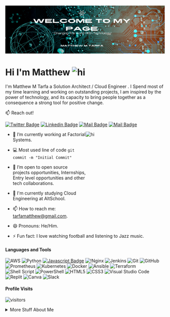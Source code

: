 ![Design and Development](https://github.com/matthewtarfa/matthewtarfa/blob/main/Orange%20Modern%20Technology%20LinkedIn%20Banner.png)
# Hi I'm Matthew <img src="https://user-images.githubusercontent.com/1303154/88677602-1635ba80-d120-11ea-84d8-d263ba5fc3c0.gif" width="28px" height="28px" alt="hi">

I'm Matthew M Tarfa a Solution Architect / Cloud Engineer . I Spend most of my time learning and working on outstanding projects, I am inspired by the power of technology, and its capacity to bring people together as a consequence a strong tool for positive change.

:mailbox: Reach out!

[![Twitter Badge](https://img.shields.io/badge/-@tarfa_matthew-1ca0f1?style=flat&labelColor=1ca0f1&logo=twitter&logoColor=white&link=https://twitter.com/tarfa_matthew)](https://twitter.com/tarfa_matthew) [![Linkedin Badge](https://img.shields.io/badge/-Matthew-0e76a8?style=flat&labelColor=0e76a8&logo=linkedin&logoColor=white)](https://www.linkedin.com/in/matthew-tarfa/) [![Mail Badge](https://img.shields.io/badge/-@matthewtarfa-e84393?style=flat&labelColor=e84393&logo=instagram&logoColor=white)](https://instagram.com/matthewtarfa) [![Mail Badge](https://img.shields.io/badge/-tarfamatthew-c0392b?style=flat&labelColor=c0392b&logo=gmail&logoColor=white)](mailto:tarfamatthew@gmail.com)

<!-- TODO: Add last video link -->
<img align = "right" src="https://ameyacloud.in/wp-content/uploads/2021/07/AMAZON-AWS-CLOUD-ENGINEER.gif" width="250" height="250" alt="hi">

- 🔭 I’m currently working at Factorial Systems.
  
- :computer: Most used line of code `git commit -m "Initial Commit"`
  
- 🤔 I’m open to open source projects opportunities, Internships, Entry level opportunities and other tech collaborations.
  
- 🌱 I'm currently studying Cloud Engineering at AltSchool. 
  
- 📫 How to reach me: tarfamatthew@gmail.com.
  
- 😄 Pronouns: He/Him.

- ⚡ Fun fact: I love watching football and listening to Jazz music.

#### Languages and Tools

<!-- TODO: Make technologies links takes you to repositories -->

![AWS](https://img.shields.io/badge/AWS-%23FF9900.svg?style=for-the-badge&logo=amazon-aws&logoColor=white) ![Python](https://img.shields.io/badge/python-3670A0?style=for-the-badge&logo=python&logoColor=ffdd54)  [![Javascript Badge](https://img.shields.io/badge/-Javascript-F0DB4F?style=for-the-badge&labelColor=black&logo=javascript&logoColor=F0DB4F)](#)  ![!Nginx](https://img.shields.io/badge/nginx-%23009639.svg?style=for-the-badge&logo=nginx&logoColor=white) ![Jenkins](https://img.shields.io/badge/jenkins-%232C5263.svg?style=for-the-badge&logo=jenkins&logoColor=white)
![Git](https://img.shields.io/badge/git-%23F05033.svg?style=for-the-badge&logo=git&logoColor=white)
 ![GitHub](https://img.shields.io/badge/github-%23121011.svg?style=for-the-badge&logo=github&logoColor=white) ![Prometheus](https://img.shields.io/badge/Prometheus-E6522C?style=for-the-badge&logo=Prometheus&logoColor=white) ![Kubernetes](https://img.shields.io/badge/kubernetes-%23326ce5.svg?style=for-the-badge&logo=kubernetes&logoColor=white) ![Docker](https://img.shields.io/badge/docker-%230db7ed.svg?style=for-the-badge&logo=docker&logoColor=white) ![Ansible](https://img.shields.io/badge/ansible-%231A1918.svg?style=for-the-badge&logo=ansible&logoColor=white) ![Terraform](https://img.shields.io/badge/terraform-%235835CC.svg?style=for-the-badge&logo=terraform&logoColor=white) ![Shell Script](https://img.shields.io/badge/shell_script-%23121011.svg?style=for-the-badge&logo=gnu-bash&logoColor=white) ![PowerShell](https://img.shields.io/badge/PowerShell-%235391FE.svg?style=for-the-badge&logo=powershell&logoColor=white) ![HTML5](https://img.shields.io/badge/html5-%23E34F26.svg?style=for-the-badge&logo=html5&logoColor=white) ![CSS3](https://img.shields.io/badge/css3-%231572B6.svg?style=for-the-badge&logo=css3&logoColor=white) ![Visual Studio Code](https://img.shields.io/badge/Visual%20Studio%20Code-0078d7.svg?style=for-the-badge&logo=visual-studio-code&logoColor=white) ![Replit](https://img.shields.io/badge/Replit-DD1200?style=for-the-badge&logo=Replit&logoColor=white) ![Canva](https://img.shields.io/badge/Canva-%2300C4CC.svg?style=for-the-badge&logo=Canva&logoColor=white) ![Slack](https://img.shields.io/badge/Slack-4A154B?style=for-the-badge&logo=slack&logoColor=white)



#### Profile Visits 

![visitors](https://visitor-badge.glitch.me/badge?page_id=matthewtarfa.matthewtarfa)

<details>
<summary>
More Stuff About Me
</summary>

<br >

#### Coding Stats

<!--START_SECTION:waka-->

```text
Terraform   4 hrs 52 mins   ████████████████████████▓   98.97 %
Other       3 mins          ▒░░░░░░░░░░░░░░░░░░░░░░░░   01.03 %
```

<!--END_SECTION:waka-->

#### Github Stats

[![Matthew's GitHub stats](https://github-readme-stats.vercel.app/api?username=matthewtarfa&hide=contribs,prs&theme=tokyonight)](https://github.com/matthewtarfa/github-readme-stats)







</details>


[reactplaylist]: https://www.youtube.com/watch?v=KxXXEL-k47Y&list=PLvXDmnBbOF7RnYiZvDwl2Pzcs2kfi10wd
[vscodetutorial]: https://www.youtube.com/watch?v=Bkie2ai8qeE&t=8s
[htmltutorial]: https://www.youtube.com/watch?v=VK6MXVxOsws&t=27s
[javascripttutorial]: https://www.youtube.com/watch?v=D-LHKvmX37E
